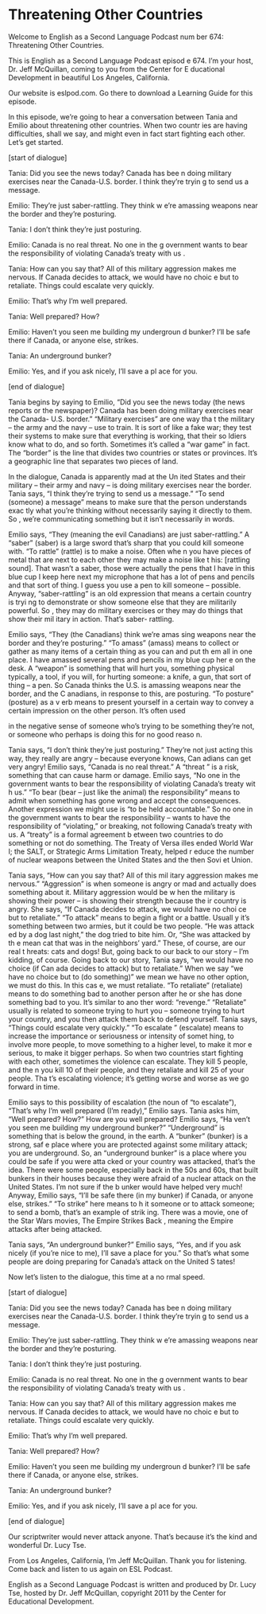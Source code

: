 # Threatening Other Countries

Welcome to English as a Second Language Podcast num ber 674: Threatening Other Countries. 

This is English as a Second Language Podcast episod e 674.  I’m your host, Dr. Jeff McQuillan, coming to you from the Center for E ducational Development in beautiful Los Angeles, California. 

Our website is eslpod.com.  Go there to download a Learning Guide for this episode. 

In this episode, we’re going to hear a conversation  between Tania and Emilio about threatening other countries.  When two countr ies are having difficulties, shall we say, and might even in fact start fighting  each other.  Let’s get started. 

[start of dialogue] 

Tania:  Did you see the news today?  Canada has bee n doing military exercises near the Canada-U.S. border.  I think they’re tryin g to send us a message. 

Emilio:  They’re just saber-rattling.  They think w e’re amassing weapons near the border and they’re posturing.   

Tania:  I don’t think they’re just posturing.   

Emilio:  Canada is no real threat.  No one in the g overnment wants to bear the responsibility of violating Canada’s treaty with us .   

Tania:  How can you say that?  All of this military  aggression makes me nervous. If Canada decides to attack, we would have no choic e but to retaliate.  Things could escalate very quickly. 

Emilio:  That’s why I’m well prepared. 

Tania:  Well prepared?  How? 

Emilio:  Haven’t you seen me building my undergroun d bunker?  I’ll be safe there if Canada, or anyone else, strikes. 

Tania:  An underground bunker? 

Emilio:  Yes, and if you ask nicely, I’ll save a pl ace for you. 

[end of dialogue] 

Tania begins by saying to Emilio, “Did you see the news today (the news reports or the newspaper)?  Canada has been doing military exercises near the Canada- U.S. border.”  “Military exercises” are one way tha t the military – the army and the navy – use to train.  It is sort of like a fake  war; they test their systems to make sure that everything is working, that their so ldiers know what to do, and so forth.  Sometimes it’s called a “war game” in fact.   The “border” is the line that divides two countries or states or provinces.  It’s  a geographic line that separates two pieces of land. 

In the dialogue, Canada is apparently mad at the Un ited States and their military – their army and navy – is doing military exercises  near the border.  Tania says, “I think they’re trying to send us a message.”  “To  send (someone) a message” means to make sure that the person understands exac tly what you’re thinking without necessarily saying it directly to them.  So , we’re communicating something but it isn’t necessarily in words. 

Emilio says, “They (meaning the evil Canadians) are  just saber-rattling.”  A “saber” (saber) is a large sword that’s sharp that you could kill someone with. “To rattle” (rattle) is to make a noise.  Often whe n you have pieces of metal that are next to each other they may make a noise like t his: [rattling sound].  That wasn’t a saber, those were actually the pens that I  have in this blue cup I keep here next my microphone that has a lot of pens and pencils and that sort of thing. I guess you use a pen to kill someone – possible.  Anyway, “saber-rattling” is an old expression that means a certain country is tryi ng to demonstrate or show someone else that they are militarily powerful.  So , they may do military exercises or they may do things that show their mil itary in action.  That’s saber- rattling. 

Emilio says, “They (the Canadians) think we’re amas sing weapons near the border and they’re posturing.”  “To amass” (amass) means to collect or gather as many items of a certain thing as you can and put th em all in one place.  I have amassed several pens and pencils in my blue cup her e on the desk.  A “weapon” is something that will hurt you, something physical  typically, a tool, if you will, for hurting someone: a knife, a gun, that sort of thing  – a pen.  So Canada thinks the U.S. is amassing weapons near the border, and the C anadians, in response to this, are posturing.  “To posture” (posture) as a v erb means to present yourself in a certain way to convey a certain impression on the  other person.  It’s often used  

in the negative sense of someone who’s trying to be  something they’re not, or someone who perhaps is doing this for no good reaso n.   

Tania says, “I don’t think they’re just posturing.”   They’re not just acting this way, they really are angry – because everyone knows, Can adians can get very angry! Emilio says, “Canada is no real threat.”  A “threat ” is a risk, something that can cause harm or damage.  Emilio says, “No one in the government wants to bear the responsibility of violating Canada’s treaty wit h us.”  “To bear (bear – just like the animal) the responsibility” means to admit when  something has gone wrong and accept the consequences.  Another expression we  might use is “to be held accountable.”  So no one in the government wants to  bear the responsibility – wants to have the responsibility of “violating,” or  breaking, not following Canada’s treaty with us.  A “treaty” is a formal agreement b etween two countries to do something or not do something.  The Treaty of Versa illes ended World War I; the SALT, or Strategic Arms Limitation Treaty, helped r educe the number of nuclear weapons between the United States and the then Sovi et Union.   

Tania says, “How can you say that?  All of this mil itary aggression makes me nervous.”  “Aggression” is when someone is angry or  mad and actually does something about it.  Military aggression would be w hen the military is showing their power – is showing their strength because the ir country is angry.  She says, “If Canada decides to attack, we would have no choi ce but to retaliate.”  “To attack” means to begin a fight or a battle.  Usuall y it’s something between two armies, but it could be two people.  “He was attack ed by a dog last night,” the dog tried to bite him.  Or, “She was attacked by th e mean cat that was in the neighbors’ yard.”  These, of course, are our real t hreats: cats and dogs!  But, going back to our back to our story – I’m kidding, of course.  Going back to our story, Tania says, “we would have no choice (if Can ada decides to attack) but to retaliate.”  When we say “we have no choice but to (do something)” we mean we have no other option, we must do this.  In this cas e, we must retaliate.  “To retaliate” (retaliate) means to do something bad to  another person after he or she has done something bad to you.  It’s similar to ano ther word: “revenge.” “Retaliate” usually is related to someone trying to  hurt you – someone trying to hurt your country, and you then attack them back to  defend yourself.  Tania says, “Things could escalate very quickly.”  “To escalate ” (escalate) means to increase the importance or seriousness or intensity of somet hing, to involve more people, to move something to a higher level, to make it mor e serious, to make it bigger perhaps.  So when two countries start fighting with  each other, sometimes the violence can escalate.  They kill 5 people, and the n you kill 10 of their people, and they retaliate and kill 25 of your people.  Tha t’s escalating violence; it’s getting worse and worse as we go forward in time. 

Emilio says to this possibility of escalation (the noun of “to escalate”), “That’s why I’m well prepared (I’m ready),” Emilio says.  Tania  asks him, “Well prepared? How?”  How are you well prepared?  Emilio says, “Ha ven’t you seen me building my underground bunker?”  “Underground” is something  that is below the ground, in the earth.  A “bunker” (bunker) is a strong, saf e place where you are protected against some military attack; you are underground.  So, an “underground bunker” is a place where you could be safe if you were atta cked or your country was attacked, that’s the idea.  There were some people,  especially back in the 50s and 60s, that built bunkers in their houses because  they were afraid of a nuclear attack on the United States.  I’m not sure if the b unker would have helped very much!  Anyway, Emilio says, “I’ll be safe there (in  my bunker) if Canada, or anyone else, strikes.”  “To strike” here means to h it someone or to attack someone; to send a bomb, that’s an example of strik ing.  There was a movie, one of the Star Wars  movies, The Empire Strikes Back , meaning the Empire attacks after being attacked. 

Tania says, “An underground bunker?”  Emilio says, “Yes, and if you ask nicely (if you’re nice to me), I’ll save a place for you.”   So that’s what some people are doing preparing for Canada’s attack on the United S tates! 

Now let’s listen to the dialogue, this time at a no rmal speed. 

[start of dialogue] 

Tania:  Did you see the news today?  Canada has bee n doing military exercises near the Canada-U.S. border.  I think they’re tryin g to send us a message. 

Emilio:  They’re just saber-rattling.  They think w e’re amassing weapons near the border and they’re posturing.   

Tania:  I don’t think they’re just posturing.   

Emilio:  Canada is no real threat.  No one in the g overnment wants to bear the responsibility of violating Canada’s treaty with us .   

Tania:  How can you say that?  All of this military  aggression makes me nervous. If Canada decides to attack, we would have no choic e but to retaliate.  Things could escalate very quickly. 

Emilio:  That’s why I’m well prepared. 

Tania:  Well prepared?  How?  

 Emilio:  Haven’t you seen me building my undergroun d bunker?  I’ll be safe there if Canada, or anyone else, strikes. 

Tania:  An underground bunker? 

Emilio:  Yes, and if you ask nicely, I’ll save a pl ace for you. 

[end of dialogue] 

Our scriptwriter would never attack anyone.  That’s  because it’s the kind and wonderful Dr. Lucy Tse.   

From Los Angeles, California, I’m Jeff McQuillan.  Thank you for listening.  Come back and listen to us again on ESL Podcast. 

English as a Second Language Podcast is written and  produced by Dr. Lucy Tse, hosted by Dr. Jeff McQuillan, copyright 2011 by the  Center for Educational Development.

